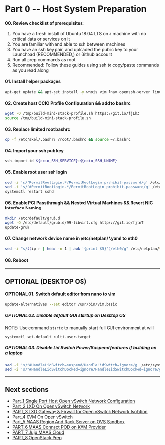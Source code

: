 # Part 0 -- Host System Preparation

#### 00. Review checklist of prerequisites:
  1. You have a fresh install of Ubuntu 18.04 LTS on a machine with no critical data or services on it
  2. You are familiar with and able to ssh between machines
  3. You have an ssh key pair, and uploaded the public key to your Launchpad (RECOMMENDED,) or Github account
  4. Run all prep commands as root
  5. Recommended: Follow these guides using ssh to copy/paste commands as you read along

#### 01. Install helper packages
```sh
apt-get update && apt-get install -y whois vim lnav openssh-server linux-generic-hwe-18.04
```
#### 02. Create host CCIO Profile Configuration && add to bashrc
```sh
wget -O /tmp/build-mini-stack-profile.sh https://git.io/fjLhZ
source /tmp/build-mini-stack-profile.sh
```
#### 03. Replace limited root bashrc
```sh
cp -f /etc/skel/.bashrc /root/.bashrc && source ~/.bashrc
```
#### 04. Import your ssh pub key
```sh
ssh-import-id ${ccio_SSH_SERVICE}:${ccio_SSH_UNAME}
```
#### 05. Enable root user ssh login
```sh
sed -i 's/^PermitRootLogin.*/PermitRootLogin prohibit-password/g' /etc/ssh/sshd_config
sed -i 's/^#PermitRootLogin.*/PermitRootLogin prohibit-password/g' /etc/ssh/sshd_config
systemctl restart sshd
```
#### 06. Enable PCI Passthrough && Nested Virtual Machines && Revert NIC Interface Naming
```sh
mkdir /etc/default/grub.d
wget -O /etc/default/grub.d/99-libvirt.cfg https://git.io/fjtnT
update-grub
```
#### 07. Change network device name in /etc/netplan/*.yaml to eth0
```sh
sed -i "s/$(ip r | head -n 1 | awk '{print $5}')/eth0/g" /etc/netplan/*.yaml
```
#### 08. Reboot
-------
## OPTIONAL (DESKTOP OS) 
#### OPTIONAL 01. Switch default editor from nano to vim
```sh
update-alternatives --set editor /usr/bin/vim.basic
```
##### OPTIONAL 02. Disable default GUI startup on Desktop OS
  NOTE: Use command `startx` to manually start full GUI environment at will
```sh
systemctl set-default multi-user.target
```
##### OPTIONAL 03. Disable Lid Switch Power/Suspend features if building on a laptop
```sh
sed -i 's/^#HandleLidSwitch=suspend/HandleLidSwitch=ignore/g' /etc/systemd/logind.conf
sed -i 's/^#HandleLidSwitchDocked=ignore/HandleLidSwitchDocked=ignore/g' /etc/systemd/logind.conf
```
-------
## Next sections
- [Part_1 Single Port Host Open vSwitch Network Configuration]
- [Part_2 LXD On Open vSwitch Network]
- [PART_3 LXD Gateway & Firwall for Open vSwitch Network Isolation]
- [Part_4 KVM On Open vSwitch]
- [Part_5 MAAS Region And Rack Server on OVS Sandbox]
- [PART_6 MAAS Connect POD on KVM Provider]
- [PART_7 Juju MAAS Cloud]
- [PART_8 OpenStack Prep]

<!-- Markdown link & img dfn's -->
[Part_0 Host System Prep]: https://github.com/KathrynMorgan/mini-stack/tree/master/0_Host_System_Prep
[Part_1 Single Port Host Open vSwitch Network Configuration]: https://github.com/KathrynMorgan/mini-stack/tree/master/1_Single_Port_Host-Open_vSwitch_Network_Configuration
[Part_2 LXD On Open vSwitch Network]: https://github.com/KathrynMorgan/mini-stack/tree/master/2_LXD-On-OVS
[PART_3 LXD Gateway & Firwall for Open vSwitch Network Isolation]: https://github.com/KathrynMorgan/mini-stack/tree/master/3_LXD_Network_Gateway
[Part_4 KVM On Open vSwitch]: https://github.com/KathrynMorgan/mini-stack/tree/master/4_KVM_On_Open_vSwitch
[Part_5 MAAS Region And Rack Server on OVS Sandbox]: https://github.com/KathrynMorgan/mini-stack/tree/master/5_MAAS-Rack_And_Region_Ctl-On-Open_vSwitch
[PART_6 MAAS Connect POD on KVM Provider]: https://github.com/KathrynMorgan/mini-stack/tree/master/6_MAAS-Connect_POD_KVM-Provider
[PART_7 Juju MAAS Cloud]: https://github.com/KathrynMorgan/mini-stack/tree/master/7_Juju_MAAS_Cloud
[PART_8 OpenStack Prep]: https://github.com/KathrynMorgan/mini-stack/tree/master/8_OpenStack_Prep
